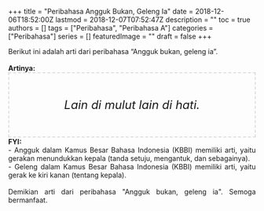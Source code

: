 +++
title = "Peribahasa Angguk Bukan, Geleng Ia"
date = 2018-12-06T18:52:00Z
lastmod = 2018-12-07T07:52:47Z
description = ""
toc = true
authors = []
tags = ["Peribahasa", "Peribahasa A"]
categories = ["Peribahasa"]
series = []
featuredImage = ""
draft = false
+++

<div dir="ltr" style="text-align: left;" trbidi="on"><div style="text-align: justify;">Berikut ini adalah arti dari peribahasa “Angguk bukan, geleng ia”.</div><br /><div style="text-align: justify;"><b>Artinya:</b></div><div style="border: 2px dashed #ddd; font-size: 24px; height: auto; margin: 0 auto; padding: 50px; text-align: center; width: auto;"><i>Lain di mulut lain di hati.</i></div><div style="text-align: justify;"><b>FYI:</b><br />- Angguk dalam Kamus Besar Bahasa Indonesia (KBBI) memiliki arti, yaitu gerakan menundukkan kepala (tanda setuju, mengantuk, dan sebagainya).<br />- Geleng dalam Kamus Besar Bahasa Indonesia (KBBI) memiliki arti, yaitu gerak ke kiri kanan (tentang kepala). <br /><br /></div><div style="text-align: justify;">Demikian arti dari peribahasa "Angguk bukan, geleng ia". Semoga bermanfaat. </div></div>
